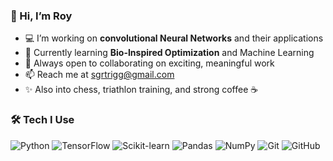 ### 👋 Hi, I’m Roy  
- 💻 I’m working on **convolutional Neural Networks** and their applications<br>
- 🚀 Currently learning **Bio-Inspired Optimization** and Machine Learning<br>
- 🤝 Always open to collaborating on exciting, meaningful work<br>
- 📫 Reach me at sgrtrigg@gmail.com<br>
- ✨ Also into chess, triathlon training, and strong coffee ☕<br>
### 🛠️ Tech I Use

![Python](https://img.shields.io/badge/Python-3776AB?style=for-the-badge&logo=python&logoColor=white)
![TensorFlow](https://img.shields.io/badge/TensorFlow-FF6F00?style=for-the-badge&logo=tensorflow&logoColor=white)
![Scikit-learn](https://img.shields.io/badge/Scikit--Learn-F7931E?style=for-the-badge&logo=scikit-learn&logoColor=white)
![Pandas](https://img.shields.io/badge/Pandas-150458?style=for-the-badge&logo=pandas&logoColor=white)
![NumPy](https://img.shields.io/badge/NumPy-013243?style=for-the-badge&logo=numpy&logoColor=white)
![Git](https://img.shields.io/badge/Git-F05032?style=for-the-badge&logo=git&logoColor=white)
![GitHub](https://img.shields.io/badge/GitHub-181717?style=for-the-badge&logo=github&logoColor=white)
